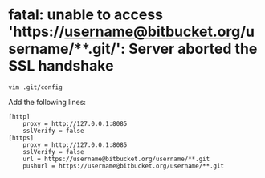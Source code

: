# fatal: unable to access 'https://username@bitbucket.org/username/**.git/': Server aborted the SSL handshake

```
vim .git/config
```

Add the following lines:

```
[http]
    proxy = http://127.0.0.1:8085
    sslVerify = false
[https]
    proxy = http://127.0.0.1:8085
    sslVerify = false
    url = https://username@bitbucket.org/username/**.git
    pushurl = https://username@bitbucket.org/username/**.git
```